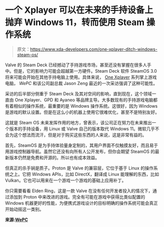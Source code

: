 # 一个 Xplayer 可以在未来的手持设备上抛弃 Windows 11，转而使用 Steam 操作系统

> 原文：<https://www.xda-developers.com/one-xplayer-ditch-windows-steam-os/>

Valve 的 Steam Deck 已经撼动了手持游戏市场，甚至还没有掌握在很多人手中。但是，它的影响力可能会超越第一方硬件。Steam Deck 软件 SteamOS 3.0 将来可能会开始在其他手持电脑上使用。具体来说， [One Xplayer](https://www.xda-developers.com/one-xplayer-mini-review/) 系列掌上游戏电脑， *WePC* 和该公司副总裁 Jason Zeng 最近的一次采访强调了这种可能性。

采访的后半部分侧重于 Steam Deck 及其对空间的影响，直到现在，这个领域一直由 One Xplayer、GPD 和 Ayaneo 等品牌主导。大多数现有的手持游戏电脑都有着相似的操作系统，最重要的是 Windows 操作系统。这很好，因为 Windows 是游戏的默认设置。但是在这么小的机器上使用它很难优化，甚至不是特别友好。

这就是 Steam OS 未来发挥作用的地方，曾表示，该公司正在努力在未来推出一个版本的手持设备，用 Linux 或 Valve 自己的版本取代 Windows 11。微软几乎不会为这个想法而流汗，但是对于购买这些东西的人来说，这是非常有益的。

首先，SteamOS 是为手持体验量身定制的，其用户界面不仅触摸友好，而且易于用游戏控制器导航。虽然它还没有向所有人公开发布，但你会期望 SteamOS 的最新版本仍然是免费和开源的。所以也有成本效益。

但真正的杀手锏是质子。Proton 是 Valve 的兼容层，它位于基于 Linux 的操作系统之上。它把 Windows APIs，比如 DirectX，翻译成 Linux 能理解的东西，比如 Vulkan。它也可以用来在一个游戏一个游戏的基础上应用补丁。

你只需要看看 Elden Ring，这是一款 Valve 在没有任何开发者投入的情况下，通过添加到 Proton 中来改进的游戏。完全有可能在游戏中获得比类似配置的 Windows 机器更好的性能，为便携式游戏设计的目标明确的操作系统可能会真正开始动摇这一类别。

**来源:[WePC](https://www.wepc.com/news/onexplayer-interview/)**
